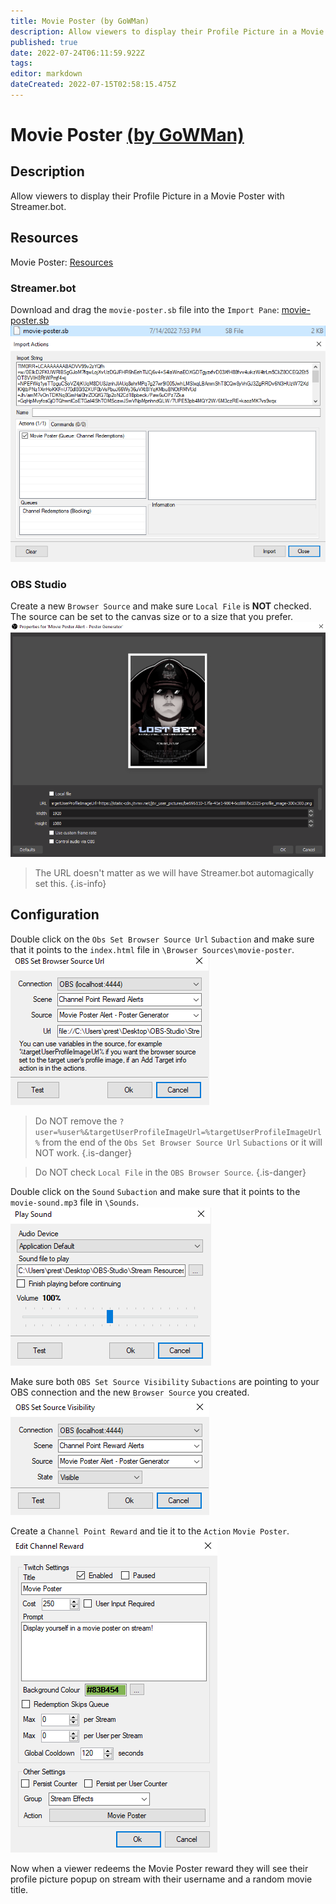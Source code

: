 ```yaml
---
title: Movie Poster (by GoWMan)
description: Allow viewers to display their Profile Picture in a Movie Poster with Streamer.bot.
published: true
date: 2022-07-24T06:11:59.922Z
tags: 
editor: markdown
dateCreated: 2022-07-15T02:58:15.475Z
---
```


# Movie Poster [(by GoWMan)](https://www.twitch.tv/gowman)

## Description
Allow viewers to display their Profile Picture in a Movie Poster with Streamer.bot.

## Resources
Movie Poster:  [Resources](/assets/movie-poster/files/movie-poster.zip)

### Streamer.bot
Download and drag the `movie-poster.sb` file into the `Import Pane`:
[movie-poster.sb](/assets/movie-poster/files/movie-poster.sb)
![movie-poster-sb-file](/assets/movie-poster/images/movie-poster-sb-file.png)
![movie-poster-import](/assets/movie-poster/images/movie-poster-import.png)

### OBS Studio
Create a new `Browser Source` and make sure `Local File` is **NOT** checked.
The source can be set to the canvas size or to a size that you prefer.
![movie-poster-browser-source](/assets/movie-poster/images/movie-poster-browser-source.png)
>The URL doesn't matter as we will have Streamer.bot automagically set this.
{.is-info}

## Configuration
Double click on the `Obs Set Browser Source Url` `Subaction` and make sure that it points to the `index.html` file in `\Browser Sources\movie-poster`.
![movie-poster-browser-source-url](/assets/movie-poster/images/movie-poster-browser-source-url.png)

>Do NOT remove the `?user=%user%&targetUserProfileImageUrl=%targetUserProfileImageUrl%` from the end of the `Obs Set Browser Source Url` `Subactions` or it will NOT work.
{.is-danger}

>Do NOT check `Local File` in the `OBS Browser Source`.
{.is-danger}

Double click on the `Sound` `Subaction` and make sure that it points to the `movie-sound.mp3` file in `\Sounds`.
![movie-poster-sound](/assets/movie-poster/images/movie-poster-sound.png)

Make sure both `OBS Set Source Visibility` `Subactions` are pointing to your OBS connection and the new `Browser Source` you created.
![movie-poster-source-visibility](/assets/movie-poster/images/movie-poster-source-visibility.png)

Create a `Channel Point Reward` and tie it to the `Action` `Movie Poster`.
![movie-poster-cpr](/assets/movie-poster/images/movie-poster-cpr.png)

Now when a viewer redeems the Movie Poster reward they will see their profile picture popup on stream with their username and a random movie title.
